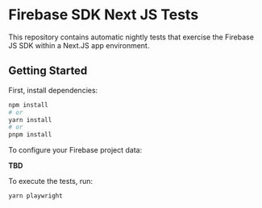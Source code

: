 # Firebase SDK Next JS Tests

This repository contains automatic nightly tests that exercise the Firebase JS SDK within a Next.JS app environment.


## Getting Started

First, install dependencies:

```bash
npm install
# or
yarn install
# or
pnpm install
```

To configure your Firebase project data:

**TBD** 

To execute the tests, run:

```bash
yarn playwright
```

